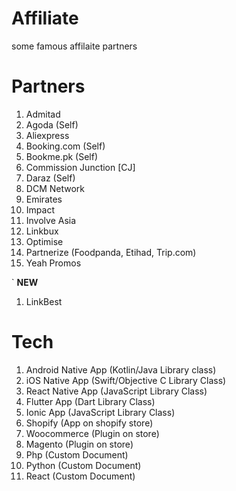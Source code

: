 
# Affiliate
some famous affilaite partners

# Partners
1. Admitad
2. Agoda (Self)
3. Aliexpress
4. Booking.com (Self)
5. Bookme.pk (Self)
6. Commission Junction [CJ]
7. Daraz (Self)
8. DCM Network
9. Emirates
10. Impact
11. Involve Asia
12. Linkbux
13. Optimise
14. Partnerize (Foodpanda, Etihad, Trip.com)
15. Yeah Promos

` **NEW**
1. LinkBest

# Tech
1. Android Native App (Kotlin/Java Library class)
2. iOS Native App (Swift/Objective C Library Class)
3. React Native App (JavaScript Library Class)
4. Flutter App (Dart Library Class)
5. Ionic App (JavaScript Library Class)
6. Shopify (App on shopify store)
7. Woocommerce (Plugin on store)
8. Magento (Plugin on store)
9. Php (Custom Document)
10. Python (Custom Document)
11. React (Custom Document)




